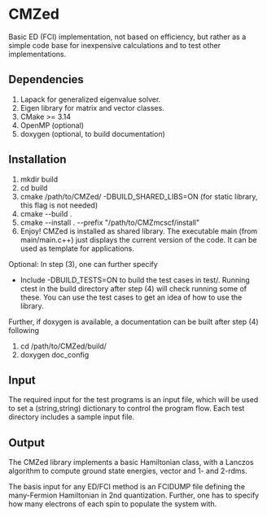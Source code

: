 # CMZed
Basic ED (FCI) implementation, not based on efficiency, but rather as a simple code base for inexpensive calculations and to test other implementations. 

## Dependencies
1) Lapack for generalized eigenvalue solver.
2) Eigen library for matrix and vector classes.
3) CMake >= 3.14
4) OpenMP (optional)
5) doxygen (optional, to build documentation)

## Installation
1) mkdir build
2) cd build
3) cmake /path/to/CMZed/ -DBUILD_SHARED_LIBS=ON (for static library, this flag is not needed)  
4) cmake --build .
5) cmake --install . --prefix "/path/to/CMZmcscf/install"
6) Enjoy! CMZed is installed as shared library. The executable main (from main/main.c++) just displays the current version of the code. It can be used as template for applications.

Optional: In step (3), one can further specify

- Include -DBUILD_TESTS=ON to build the test cases in test/. Running ctest in the build directory after step (4) will check running some of these. You can use the test cases to get an idea of how to use the library.

Further, if doxygen is available, a documentation can be built after step (4) following

1) cd /path/to/CMZed/build/
2) doxygen doc_config

## Input
The required input for the test programs is an input file, which will be used to set a (string,string) dictionary to control the program flow. Each test directory includes a sample input file.

## Output
The CMZed library implements a basic Hamiltonian class, with a Lanczos algorithm to compute ground state energies, vector and 1- and 2-rdms.

The basis input for any ED/FCI method is an FCIDUMP file defining the many-Fermion Hamiltonian in 2nd quantization. Further, one has to specify how many electrons of each spin to populate the system with. 
